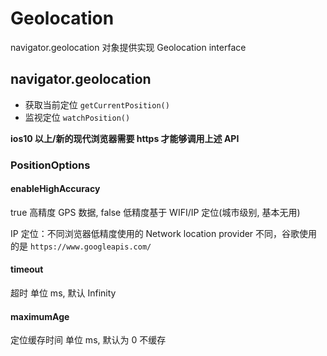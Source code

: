 # Geolocation

navigator.geolocation 对象提供实现 Geolocation interface

## navigator.geolocation

- 获取当前定位 `getCurrentPosition()`
- 监视定位 `watchPosition()`

**ios10 以上/新的现代浏览器需要 https 才能够调用上述 API**

### PositionOptions

#### enableHighAccuracy

true 高精度 GPS 数据,
false 低精度基于 WIFI/IP 定位(城市级别, 基本无用)

IP 定位：不同浏览器低精度使用的 Network location provider 不同，谷歌使用的是 `https://www.googleapis.com/`

#### timeout

超时 单位 ms, 默认 Infinity

#### maximumAge

定位缓存时间 单位 ms, 默认为 0 不缓存 

